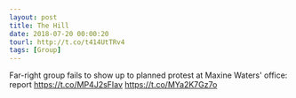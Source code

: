 ```yaml
---
layout: post
title: The Hill
date: 2018-07-20 00:00:20
tourl: http://t.co/t414UtTRv4
tags: [Group]
---
```

Far-right group fails to show up to planned protest at Maxine Waters' office: report
https://t.co/MP4J2sFIav https://t.co/MYa2K7Gz7o